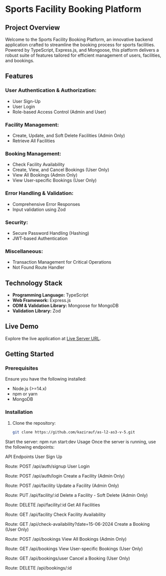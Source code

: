 # Sports Facility Booking Platform

## Project Overview
Welcome to the Sports Facility Booking Platform, an innovative backend application crafted to streamline the booking process for sports facilities. Powered by TypeScript, Express.js, and Mongoose, this platform delivers a robust suite of features tailored for efficient management of users, facilities, and bookings.

## Features

### User Authentication & Authorization:
- User Sign-Up
- User Login
- Role-based Access Control (Admin and User)

### Facility Management:
- Create, Update, and Soft Delete Facilities (Admin Only)
- Retrieve All Facilities

### Booking Management:
- Check Facility Availability
- Create, View, and Cancel Bookings (User Only)
- View All Bookings (Admin Only)
- View User-specific Bookings (User Only)

### Error Handling & Validation:
- Comprehensive Error Responses
- Input validation using Zod

### Security:
- Secure Password Handling (Hashing)
- JWT-based Authentication

### Miscellaneous:
- Transaction Management for Critical Operations
- Not Found Route Handler

## Technology Stack
- **Programming Language:** TypeScript
- **Web Framework:** Express.js
- **ODM & Validation Library:** Mongoose for MongoDB
- **Validation Library:** Zod

## Live Demo
Explore the live application at [Live Server URL](https://assignment-3-xi-three.vercel.app).


## Getting Started
### Prerequisites
Ensure you have the following installed:
- Node.js (>=14.x)
- npm or yarn
- MongoDB

### Installation
1. Clone the repository:
   ```sh
   git clone https://github.com/kazirauf/as-l2-as3-v-5.git

Start the server:
npm run start:dev
Usage
Once the server is running, use the following endpoints:

API Endpoints
User Sign Up

Route: POST /api/auth/signup
User Login

Route: POST /api/auth/login
Create a Facility (Admin Only)

Route: POST /api/facility
Update a Facility (Admin Only)

Route: PUT /api/facility/:id
Delete a Facility - Soft Delete (Admin Only)

Route: DELETE /api/facility/:id
Get All Facilities

Route: GET /api/facility
Check Facility Availability

Route: GET /api/check-availability?date=15-06-2024
Create a Booking (User Only)

Route: POST /api/bookings
View All Bookings (Admin Only)

Route: GET /api/bookings
View User-specific Bookings (User Only)

Route: GET /api/bookings/user
Cancel a Booking (User Only)

Route: DELETE /api/bookings/:id